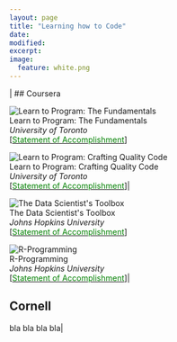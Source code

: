 ```yaml
---
layout: page
title: "Learning how to Code"
date: 
modified:
excerpt:
image:
  feature: white.png
---
```


| ## Coursera

![Learn to Program: The Fundamentals](http://jadeproulx.com/images/learning-code-fundamentals.png)  
Learn to Program: The Fundamentals  
*University of Toronto*  
[[<span style="color:green">Statement of Accomplishment</span>](https://dl.dropboxusercontent.com/u/51364198/Certificate_Learn-to-Program-the-Fundamentals.pdf)]  

![Learn to Program: Crafting Quality Code](http://jadeproulx.com/images/learning-craft-code.png)  
Learn to Program: Crafting Quality Code  
*University of Toronto*  
[[<span style="color:green">Statement of Accomplishment</span>](https://dl.dropboxusercontent.com/u/51364198/Certificate_Crafting-Quality-Code.pdf)]|

![The Data Scientist's Toolbox](http://jadeproulx.com/images/data-scientist-toolbox.jpg)  
The Data Scientist's Toolbox  
*Johns Hopkins University*  
[[<span style="color:green">Statement of Accomplishment</span>](https://dl.dropboxusercontent.com/u/51364198/Certificate_Data-scientist-toolbox.pdf)]

![R-Programming](http://jadeproulx.com/images/r-programming.jpg)  
R-Programming  
*Johns Hopkins University*  
[[<span style="color:green">Statement of Accomplishment</span>](https://dl.dropboxusercontent.com/u/51364198/Certificate-R-programming.pdf)]|

## Cornell

bla bla bla bla|


